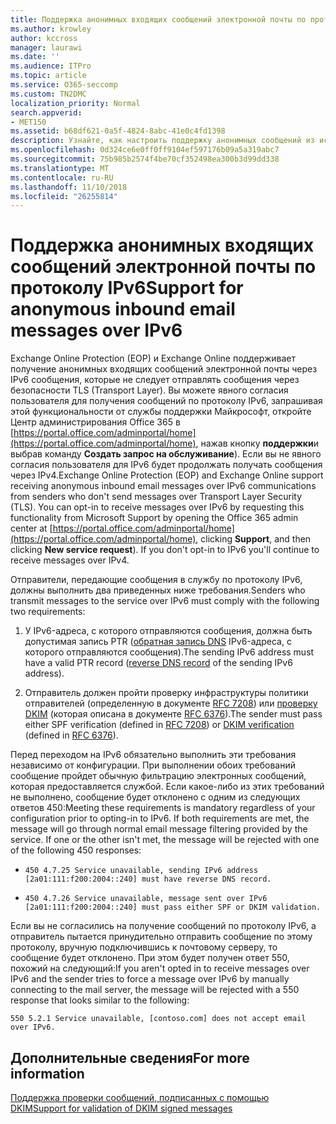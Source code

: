 ```yaml
---
title: Поддержка анонимных входящих сообщений электронной почты по протоколу IPv6
ms.author: krowley
author: kccross
manager: laurawi
ms.date: ''
ms.audience: ITPro
ms.topic: article
ms.service: O365-seccomp
ms.custom: TN2DMC
localization_priority: Normal
search.appverid:
- MET150
ms.assetid: b68df621-0a5f-4824-8abc-41e0c4fd1398
description: Узнайте, как настроить поддержку анонимных сообщений из источников IPv6 для Exchange Online Protection и Exchange Online.
ms.openlocfilehash: 0d324ce6e0ff0ff9104ef597176b09a5a319abc7
ms.sourcegitcommit: 75b985b2574f4be70cf352498ea300b3d99dd338
ms.translationtype: MT
ms.contentlocale: ru-RU
ms.lasthandoff: 11/10/2018
ms.locfileid: "26255814"
---
```

# <a name="support-for-anonymous-inbound-email-messages-over-ipv6"></a><span data-ttu-id="53d4f-103">Поддержка анонимных входящих сообщений электронной почты по протоколу IPv6</span><span class="sxs-lookup"><span data-stu-id="53d4f-103">Support for anonymous inbound email messages over IPv6</span></span>

<span data-ttu-id="53d4f-p101">Exchange Online Protection (EOP) и Exchange Online поддерживает получение анонимных входящих сообщений электронной почты через IPv6 сообщения, которые не следует отправлять сообщения через безопасности TLS (Transport Layer). Вы можете явного согласия пользователя для получения сообщений по протоколу IPv6, запрашивая этой функциональности от службы поддержки Майкрософт, откройте Центр администрирования Office 365 в [https://portal.office.com/adminportal/home](https://portal.office.com/adminportal/home), нажав кнопку **поддержки**и выбрав команду **Создать запрос на обслуживание**). Если вы не явного согласия пользователя для IPv6 будет продолжать получать сообщения через IPv4.</span><span class="sxs-lookup"><span data-stu-id="53d4f-p101">Exchange Online Protection (EOP) and Exchange Online support receiving anonymous inbound email messages over IPv6 communications from senders who don't send messages over Transport Layer Security (TLS). You can opt-in to receive messages over IPv6 by requesting this functionality from Microsoft Support by opening the Office 365 admin center at [https://portal.office.com/adminportal/home](https://portal.office.com/adminportal/home), clicking **Support**, and then clicking **New service request**). If you don't opt-in to IPv6 you'll continue to receive messages over IPv4.</span></span>
  
<span data-ttu-id="53d4f-107">Отправители, передающие сообщения в службу по протоколу IPv6, должны выполнить два приведенных ниже требования.</span><span class="sxs-lookup"><span data-stu-id="53d4f-107">Senders who transmit messages to the service over IPv6 must comply with the following two requirements:</span></span>
  
1. <span data-ttu-id="53d4f-108">У IPv6-адреса, с которого отправляются сообщения, должна быть допустимая запись PTR ([обратная запись DNS](https://en.wikipedia.org/wiki/Reverse_DNS_lookup) IPv6-адреса, с которого отправляются сообщения).</span><span class="sxs-lookup"><span data-stu-id="53d4f-108">The sending IPv6 address must have a valid PTR record ([reverse DNS record](https://en.wikipedia.org/wiki/Reverse_DNS_lookup) of the sending IPv6 address).</span></span> 
    
2. <span data-ttu-id="53d4f-109">Отправитель должен пройти проверку инфраструктуры политики отправителей (определенную в документе [RFC 7208](https://tools.ietf.org/html/rfc7208)) или [проверку DKIM](http://dkim.org/) (которая описана в документе [RFC 6376](https://www.rfc-editor.org/rfc/rfc6376.txt)).</span><span class="sxs-lookup"><span data-stu-id="53d4f-109">The sender must pass either SPF verification (defined in [RFC 7208](https://tools.ietf.org/html/rfc7208)) or [DKIM verification](http://dkim.org/) (defined in [RFC 6376](https://www.rfc-editor.org/rfc/rfc6376.txt)).</span></span>
    
<span data-ttu-id="53d4f-p102">Перед переходом на IPv6 обязательно выполнить эти требования независимо от конфигурации. При выполнении обоих требований сообщение пройдет обычную фильтрацию электронных сообщений, которая предоставляется службой. Если какое-либо из этих требований не выполнено, сообщение будет отклонено с одним из следующих ответов 450:</span><span class="sxs-lookup"><span data-stu-id="53d4f-p102">Meeting these requirements is mandatory regardless of your configuration prior to opting-in to IPv6. If both requirements are met, the message will go through normal email message filtering provided by the service. If one or the other isn't met, the message will be rejected with one of the following 450 responses:</span></span>
  
-  `450 4.7.25 Service unavailable, sending IPv6 address [2a01:111:f200:2004::240] must have reverse DNS record.`
    
-  `450 4.7.26 Service unavailable, message sent over IPv6 [2a01:111:f200:2004::240] must pass either SPF or DKIM validation.`
    
<span data-ttu-id="53d4f-113">Если вы не согласились на получение сообщений по протоколу IPv6, а отправитель пытается принудительно отправить сообщение по этому протоколу, вручную подключившись к почтовому серверу, то сообщение будет отклонено. При этом будет получен ответ 550, похожий на следующий:</span><span class="sxs-lookup"><span data-stu-id="53d4f-113">If you aren't opted in to receive messages over IPv6 and the sender tries to force a message over IPv6 by manually connecting to the mail server, the message will be rejected with a 550 response that looks similar to the following:</span></span>
  
 `550 5.2.1 Service unavailable, [contoso.com] does not accept email over IPv6.`
  
## <a name="for-more-information"></a><span data-ttu-id="53d4f-114">Дополнительные сведения</span><span class="sxs-lookup"><span data-stu-id="53d4f-114">For more information</span></span>

[<span data-ttu-id="53d4f-115">Поддержка проверки сообщений, подписанных с помощью DKIM</span><span class="sxs-lookup"><span data-stu-id="53d4f-115">Support for validation of DKIM signed messages</span></span>](support-for-validation-of-dkim-signed-messages.md)
  

